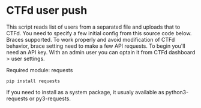 # CTFd user push

This script reads list of users from a separated file and uploads that to CTFd.
You need to specify a few initial config from this source code below.
Braces supported. To work properly and avoid modification of CTFd behavior, brace setting need to make a few API requests.
To begin you'll need an API key. With an admin user you can optain it from CTFd dashboard > user settings.

Required module: requests
```
pip install requests
```
If you need to install as a system package, it usualy available as python3-requests or py3-requests.
